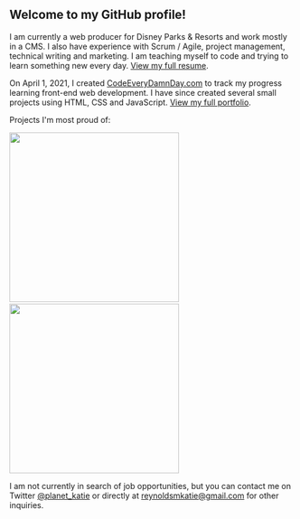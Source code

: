 ## Welcome to my GitHub profile!

I am currently a web producer for Disney Parks & Resorts and work mostly in a CMS. I also have experience with Scrum / Agile, project management, technical writing and marketing. I am teaching myself to code and trying to learn something new every day. [View my full resume](https://www.codeeverydamnday.com/resume.html).

On April 1, 2021, I created [CodeEveryDamnDay.com](https://www.codeeverydamnday.com/) to track my progress learning front-end web development. I have since created several small projects using HTML, CSS and JavaScript. [View my full portfolio](https://www.codeeverydamnday.com/portfolio.html). 

Projects I'm most proud of:

[<img src="https://www.codeeverydamnday.com/images/whackazombiecta.png" width="300px">](https://codeeverydamnday.com/projects/whackazombie/index.html)&nbsp;&nbsp;&nbsp;&nbsp;[<img src="https://www.codeeverydamnday.com/images/rocketblastercta.png" width="300px">](https://codeeverydamnday.com/projects/rocketblaster/index.html)

I am not currently in search of job opportunities, but you can contact me on Twitter [@planet_katie](https://twitter.com/planet_katie) or directly at <a href="mailto:reynoldsmkatie@gmail.com">reynoldsmkatie@gmail.com</a> for other inquiries.

<!-- ### Current Stack:

<img src="https://www.codeeverydamnday.com/images/resume-html.png" width="50px">&nbsp;&nbsp;&nbsp;&nbsp;<img src="https://www.codeeverydamnday.com/images/resume-css.png" width="50px">&nbsp;&nbsp;&nbsp;&nbsp;<img src="https://www.codeeverydamnday.com/images/resume-js.png" width="50px"> -->
